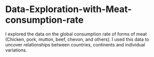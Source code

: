 # Data-Exploration-with-Meat-consumption-rate
I explored the data on the global consumption rate of forms of meat (Chicken, pork, mutton, beef, chevon, and  others). I used this data to uncover relationships between countries, continents and individual variations. 
